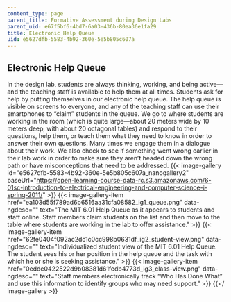 ```yaml
---
content_type: page
parent_title: Formative Assessment during Design Labs
parent_uid: e67f5bf6-4bd7-6a03-436b-80ea36e1fa29
title: Electronic Help Queue
uid: e5627dfb-5583-4b92-360e-5e5b805c607a
---
```


Electronic Help Queue
---------------------

In the design lab, students are always thinking, working, and being active—and the teaching staff is available to help them at all times. Students ask for help by putting themselves in our electronic help queue. The help queue is visible on screens to everyone, and any of the teaching staff can use their smartphones to “claim” students in the queue. We go to where students are working in the room (which is quite large—about 20 meters wide by 10 meters deep, with about 20 octagonal tables) and respond to their questions, help them, or teach them what they need to know in order to answer their own questions. Many times we engage them in a dialogue about their work. We also check to see if something went wrong earlier in their lab work in order to make sure they aren’t headed down the wrong path or have misconceptions that need to be addressed.
{{< image-gallery id="e5627dfb-5583-4b92-360e-5e5b805c607a_nanogallery2" baseUrl="https://open-learning-course-data-rc.s3.amazonaws.com/6-01sc-introduction-to-electrical-engineering-and-computer-science-i-spring-2011/" >}}
{{< image-gallery-item href="ea103d55f789ad6b6516aa31cfa08582_ig1_queue.png" data-ngdesc="" text="The MIT 6.01 Help Queue as it appears to students and staff online. Staff members claim students on the list and then move to the table where students are working in the lab to offer assistance." >}}
{{< image-gallery-item href="62fe0404f092ac2dc1c0cc998b0631df_ig2_student-view.png" data-ngdesc="" text="Individualized student view of the MIT 6.01 Help Queue. The student sees his or her position in the help queue and the task with which he or she is seeking assistance." >}}
{{< image-gallery-item href="0edde0422522d9b08381d61fedb4773d_ig3_class-view.png" data-ngdesc="" text="Staff members electronically track “Who Has Done What” and use this information to identify groups who may need support." >}}
{{</ image-gallery >}}